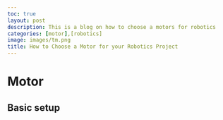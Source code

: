 ```yaml
---
toc: true
layout: post
description: This is a blog on how to choose a motors for robotics
categories: [motor],[robotics]
image: images/tm.png
title: How to Choose a Motor for your Robotics Project
---
```

# Motor

## Basic setup

